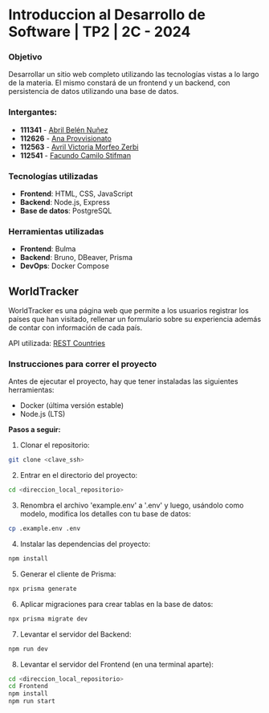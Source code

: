 # Introduccion al Desarrollo de Software | TP2 | 2C - 2024

### Objetivo

Desarrollar un sitio web completo utilizando las tecnologías vistas a lo largo de la materia. El mismo constará de un frontend y un backend, con persistencia de datos utilizando una base de datos.

### Intergantes:

- **111341** - [Abril Belén Nuñez](https://github.com/abbnunez)
- **112626** - [Ana Provvisionato](https://github.com/anaprovvi)
- **112563** - [Avril Victoria Morfeo Zerbi](https://github.com/AvrilMZ)
- **112541** - [Facundo Camilo Stifman](https://github.com/facustifman)

### Tecnologías utilizadas

- **Frontend**: HTML, CSS, JavaScript
- **Backend**: Node.js, Express
- **Base de datos**: PostgreSQL

### Herramientas utilizadas

- **Frontend**: Bulma
- **Backend**: Bruno, DBeaver, Prisma
- **DevOps**: Docker Compose

## WorldTracker
WorldTracker es una página web que permite a los usuarios registrar los países que han visitado, rellenar un formulario sobre su experiencia además de contar con información de cada país.

API utilizada: [REST Countries](https://restcountries.com/)

### Instrucciones para correr el proyecto

Antes de ejecutar el proyecto, hay que tener instaladas las siguientes herramientas:

- Docker (última versión estable)
- Node.js (LTS)

**Pasos a seguir:**

1. Clonar el repositorio:

```bash
git clone <clave_ssh>
```

2. Entrar en el directorio del proyecto:

```bash
cd <direccion_local_repositorio>
```

3. Renombra el archivo 'example.env' a '.env' y luego, usándolo como modelo, modifica los detalles con tu base de datos:

```bash
cp .example.env .env
```

4. Instalar las dependencias del proyecto:

```bash
npm install
```

5. Generar el cliente de Prisma:

```bash
npx prisma generate
```

6. Aplicar migraciones para crear tablas en la base de datos:

```bash
npx prisma migrate dev
```

7. Levantar el servidor del Backend:

```bash
npm run dev
```

8. Levantar el servidor del Frontend (en una terminal aparte):

```bash
cd <direccion_local_repositorio>
cd Frontend
npm install
npm run start

```

